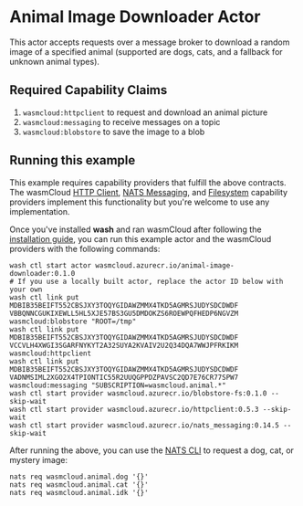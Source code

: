 # Animal Image Downloader Actor

This actor accepts requests over a message broker to download a random image of a specified animal (supported are dogs, cats, and a fallback for unknown animal types).

## Required Capability Claims
1. `wasmcloud:httpclient` to request and download an animal picture
1. `wasmcloud:messaging` to receive messages on a topic
1. `wasmcloud:blobstore` to save the image to a blob

## Running this example
This example requires capability providers that fulfill the above contracts. The wasmCloud [HTTP Client](https://github.com/wasmCloud/capability-providers/tree/main/httpclient), [NATS Messaging](https://github.com/wasmCloud/capability-providers/tree/main/nats), and [Filesystem](https://github.com/wasmCloud/capability-providers/tree/main/blobstore-fs) capability providers implement this functionality but you're welcome to use any implementation.

Once you've installed **wash** and ran wasmCloud after following the [installation guide](https://wasmcloud.dev/overview/installation/), you can run this example actor and the wasmCloud providers with the following commands:
```
wash ctl start actor wasmcloud.azurecr.io/animal-image-downloader:0.1.0
# If you use a locally built actor, replace the actor ID below with your own
wash ctl link put MDBIB35BEIFT552CBSJXY3TOQYGIDAWZMMX4TKD5AGMRSJUDYSDCDWDF VBBQNNCGUKIXEWLL5HL5XJE57BS3GU5DMDOKZS6ROEWPQFHEDP6NGVZM wasmcloud:blobstore "ROOT=/tmp"
wash ctl link put MDBIB35BEIFT552CBSJXY3TOQYGIDAWZMMX4TKD5AGMRSJUDYSDCDWDF VCCVLH4XWGI3SGARFNYKYT2A32SUYA2KVAIV2U2Q34DQA7WWJPFRKIKM wasmcloud:httpclient
wash ctl link put MDBIB35BEIFT552CBSJXY3TOQYGIDAWZMMX4TKD5AGMRSJUDYSDCDWDF VADNMSIML2XGO2X4TPIONTIC55R2UUQGPPDZPAVSC2QD7E76CR77SPW7 wasmcloud:messaging "SUBSCRIPTION=wasmcloud.animal.*"
wash ctl start provider wasmcloud.azurecr.io/blobstore-fs:0.1.0 --skip-wait
wash ctl start provider wasmcloud.azurecr.io/httpclient:0.5.3 --skip-wait
wash ctl start provider wasmcloud.azurecr.io/nats_messaging:0.14.5 --skip-wait
```

After running the above, you can use the [NATS CLI](https://github.com/nats-io/natscli) to request a dog, cat, or mystery image:
```
nats req wasmcloud.animal.dog '{}'
nats req wasmcloud.animal.cat '{}'
nats req wasmcloud.animal.idk '{}'
```